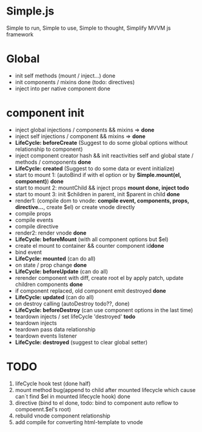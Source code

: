# Simple.js
Simple to run, Simple to use, Simple to thought, Simplify MVVM js framework 

# Global

* init self methods (mount / inject...) done
* init components / mixins done (todo: directives)
* inject into per native component done

# component init

* inject global injections / components && mixins => **done**
* inject self injections / component && mixins => **done**
* **LifeCycle: beforeCreate** (Suggest to do some global options without relationship to component)
* inject component creator hash && init reactivities self and global state / methods / comoponents **done**
* **LifeCycle: created** (Suggest to do some data or event initialize)
* start to mount 1: (autoBind if with el option or by **Simple.mount(el, component)**) **done**
* start to mount 2: mountChild && inject props **mount done, inject todo**
* start to mount 3: init $children in parent, init $parent in child **done**
* render1: (compile dom to vnode: **compile event, components, props, directive...**, create $el) or create vnode directly
* compile props
* compile events
* compile directive
* render2: render vnode **done**
* **LifeCycle: beforeMount** (with all component options but $el)
* create el mount to container && counter component id**done**
* bind event
* **LifeCycle: mounted** (can do all)
* on state / prop change **done**
* **LifeCycle: beforeUpdate** (can do all)
* rerender component with diff, create root el by apply patch, update children components **done**
* if component replaced, old component emit destroyed **done**
* **LifeCycle: updated** (can do all)
* on destroy calling (autoDestroy todo??, done)
* **LifeCycle: beforeDestroy** (can use component options in the last time)
* teardown injects / set lifeCycle 'destroyed' **todo**
* teardown injects
* teardown pass data relationship
* teardown events listener
* **LifeCycle: destroyed** (suggest to clear global setter)

# TODO
1. lifeCycle hook test (done half)
2. mount method bug(append to child after mounted lifecycle which cause can`t find $el in mounted lifecycle hook) done
3. directive (bind to el done, todo: bind to component auto reflow to compoennt.$el's root)
4. rebuild vnode component relationship
5. add compile for converting html-template to vnode